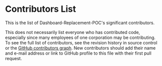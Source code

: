 # Contributors List

This is the list of Dashboard-Replacement-POC's significant contributors.

This does not necessarily list everyone who has contributed code, especially
since many employees of one corporation may be contributing. To see the full
list of contributors, see the revision history in source control or the [GitHub
contributors
graph](https://github.com/Ed-Fi-Exchange-OSS/Dashboard-Replacement-POC/graphs/contributors).
New contributors should add their name and e-mail address or link to GitHub
profile to this file with their first pull request.
